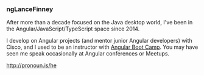 ### ngLanceFinney

After more than a decade focused on the Java desktop world, I've been in the Angular/JavaScript/TypeScript space since 2014.

I develop on Angular projects (and mentor junior Angular developers) with Cisco, and I used to be an instructor with [Angular Boot Camp](https://github.com/angularbootcamp). You may have seen me speak occasionally at Angular conferences or Meetups.

http://pronoun.is/he
